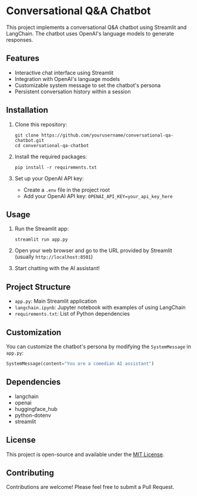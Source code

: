 # Conversational Q&A Chatbot

This project implements a conversational Q&A chatbot using Streamlit and LangChain. The chatbot uses OpenAI's language models to generate responses.

## Features

- Interactive chat interface using Streamlit
- Integration with OpenAI's language models
- Customizable system message to set the chatbot's persona
- Persistent conversation history within a session

## Installation

1. Clone this repository:
   ```
   git clone https://github.com/yourusername/conversational-qa-chatbot.git
   cd conversational-qa-chatbot
   ```

2. Install the required packages:
   ```
   pip install -r requirements.txt
   ```

3. Set up your OpenAI API key:
   - Create a `.env` file in the project root
   - Add your OpenAI API key: `OPENAI_API_KEY=your_api_key_here`

## Usage

1. Run the Streamlit app:
   ```
   streamlit run app.py
   ```

2. Open your web browser and go to the URL provided by Streamlit (usually `http://localhost:8501`)

3. Start chatting with the AI assistant!

## Project Structure

- `app.py`: Main Streamlit application
- `langchain.ipynb`: Jupyter notebook with examples of using LangChain
- `requirements.txt`: List of Python dependencies

## Customization

You can customize the chatbot's persona by modifying the `SystemMessage` in `app.py`:

```python
SystemMessage(content="You are a comedian AI assistant")
```

## Dependencies

- langchain
- openai
- huggingface_hub
- python-dotenv
- streamlit

## License

This project is open-source and available under the [MIT License](LICENSE).

## Contributing

Contributions are welcome! Please feel free to submit a Pull Request.

